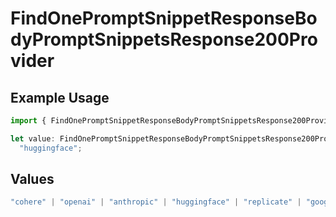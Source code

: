 # FindOnePromptSnippetResponseBodyPromptSnippetsResponse200Provider

## Example Usage

```typescript
import { FindOnePromptSnippetResponseBodyPromptSnippetsResponse200Provider } from "@orq-ai/node/models/operations";

let value: FindOnePromptSnippetResponseBodyPromptSnippetsResponse200Provider =
  "huggingface";
```

## Values

```typescript
"cohere" | "openai" | "anthropic" | "huggingface" | "replicate" | "google" | "google-ai" | "azure" | "aws" | "anyscale" | "perplexity" | "groq" | "fal" | "leonardoai" | "nvidia" | "jina"
```